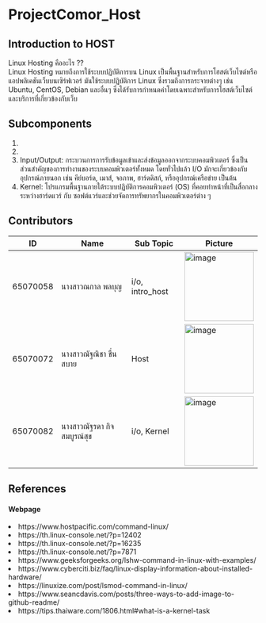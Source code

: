 # ProjectComor_Host
## Introduction to HOST
Linux Hosting คืออะไร ??<br>
Linux Hosting  หมายถึงการใช้ระบบปฏิบัติการบน Linux เป็นพื้นฐานสำหรับการโฮสต์เว็บไซต์หรือแอปพลิเคชันเว็บบนเซิร์ฟเวอร์ มันใช้ระบบปฏิบัติการ Linux ซึ่งรวมถึงการกระจายต่างๆ เช่น Ubuntu, CentOS, Debian และอื่นๆ ซึ่งได้รับการกำหนดค่าโดยเฉพาะสำหรับการโฮสต์เว็บไซต์และบริการที่เกี่ยวข้องกับเว็บ

## Subcomponents
1. <br>
2. <br>
3. Input/Output: กระบวนการการรับข้อมูลเข้าและส่งข้อมูลออกจากระบบคอมพิวเตอร์ ซึ่งเป็นส่วนสำคัญของการทำงานของระบบคอมพิวเตอร์ทั้งหมด โดยทั่วไปแล้ว I/O มักจะเกี่ยวข้องกับอุปกรณ์ภายนอก เช่น คีย์บอร์ด, เมาส์, จอภาพ, ฮาร์ดดิสก์, หรืออุปกรณ์เครือข่าย เป็นต้น<br>
4. Kernel: โปรแกรมพื้นฐานภายใต้ระบบปฏิบัติการคอมพิวเตอร์ (OS) ที่คอยทำหน้าที่เป็นสื่อกลางระหว่างฮาร์ดแวร์ กับ ซอฟต์แวร์และช่วยจัดการทรัพยากรในคอมพิวเตอร์ต่าง ๆ<br>

## Contributors
| ID             |   Name                                            |Sub Topic|Picture|
| ----------------- | --------------------------------------- |-------------------|---------|
| 65070058 |นางสาวณกาล พลบุญ|i/o, intro_host|  <img width="140" alt="image" src="https://github.com/CosmoGuy112/PHost/assets/112687372/469e30f7-0d73-4b44-b7f0-9fe0ac3d430e"> |
| 65070072 |นางสาวณัฐณิชา ชื่นสบาย|Host|<img width="140" alt="image" src="https://github.com/CosmoGuy112/PHost/assets/112687454/99cf2205-3a6f-4573-bf38-4fc7a56e071b">|
| 65070082 |นางสาวณัฐรดา กิจสมบูรณ์สุข|i/o, Kernel|  <img width="140" alt="image" src="https://github.com/CosmoGuy112/PHost/assets/109953192/bd0acb4c-52f6-47aa-a7ec-052c0baa7500"> |


## References
#### Webpage
<li>https://www.hostpacific.com/command-linux/</li>
<li>https://th.linux-console.net/?p=12402</li>
<li>https://th.linux-console.net/?p=16235</li>
<li>https://th.linux-console.net/?p=7871</li>
<li>https://www.geeksforgeeks.org/lshw-command-in-linux-with-examples/</li>
<li>https://www.cyberciti.biz/faq/linux-display-information-about-installed-hardware/</li>
<li>https://linuxize.com/post/lsmod-command-in-linux/</li>
<li>https://www.seancdavis.com/posts/three-ways-to-add-image-to-github-readme/</li>
<li>https://tips.thaiware.com/1806.html#what-is-a-kernel-task</li>

